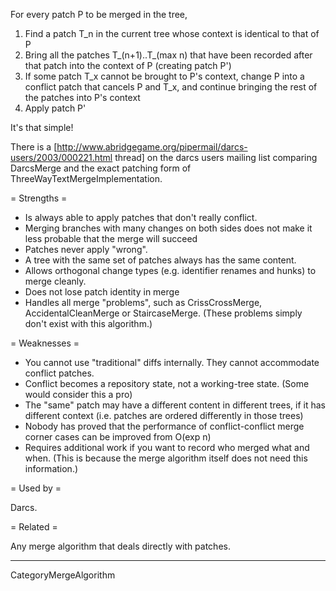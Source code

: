 For every patch P to be merged in the tree,

 1. Find a patch T_n in the current tree whose context is identical to that of P
 2. Bring all the patches T_(n+1)..T_(max n) that have been recorded after that patch into the context of P (creating patch P')
 3. If some patch T_x cannot be brought to P's context, change P into a conflict patch that cancels P and T_x, and continue bringing the rest of the patches into P's context
 4. Apply patch P'

It's that simple!

There is a [http://www.abridgegame.org/pipermail/darcs-users/2003/000221.html thread] on the darcs users mailing list comparing DarcsMerge and the exact patching form of ThreeWayTextMergeImplementation.

= Strengths =

 * Is always able to apply patches that don't really conflict.
 * Merging branches with many changes on both sides does not make it less probable that the merge will succeed
 * Patches never apply "wrong".
 * A tree with the same set of patches always has the same content.
 * Allows orthogonal change types (e.g. identifier renames and hunks) to merge cleanly.
 * Does not lose patch identity in merge
 * Handles all merge "problems", such as CrissCrossMerge, AccidentalCleanMerge or StaircaseMerge.  (These problems simply don't exist with this algorithm.)

= Weaknesses =

 * You cannot use "traditional" diffs internally.  They cannot accommodate conflict patches.
 * Conflict becomes a repository state, not a working-tree state.  (Some would consider this a pro)
 * The "same" patch may have a different content in different trees, if it has different context (i.e. patches are ordered differently in those trees)
 * Nobody has proved that the performance of conflict-conflict merge corner cases can be improved from O(exp n)
 * Requires additional work if you want to record who merged what and when.  (This is because the merge algorithm itself does not need this information.)

= Used by =

Darcs.

= Related =

Any merge algorithm that deals directly with patches.

----

CategoryMergeAlgorithm
